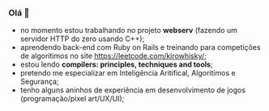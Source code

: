 ### Olá 👋

- no momento estou trabalhando no projeto **webserv** (fazendo um servidor HTTP do zero usando C++);
- aprendendo back-end com Ruby on Rails e treinando para competições de algoritimos no site https://leetcode.com/kirowhisky/;
- estou lendo **compilers: principles, techniques and tools**;
- pretendo me especializar em Inteligência Aritifical, Algoritimos e Segurança;
- tenho alguns aninhos de experiência em desenvolvimento de jogos (programação/pixel art/UX/UI);
